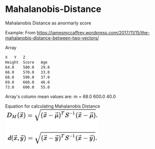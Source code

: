 # Mahalanobis-Distance
Mahalanobis Distance as anormarly score

Example:
From https://jamesmccaffrey.wordpress.com/2017/11/15/the-mahalanobis-distance-between-two-vectors/

Array

	X	Y	Z
	Height	Score	Age
	64.0	580.0	29.0
	66.0	570.0	33.0
	68.0	590.0	37.0
	69.0	660.0	46.0
	73.0	600.0	55.0

Array's column mean values are:
m =	68.0	600.0	40.0

Equation for calculating Mahalanobis Distance
![alt text](https://github.com/duozhanggithub/Mahalanobis-Distance/blob/master/Mahalanobis%20Distance%20equation.jpg)
